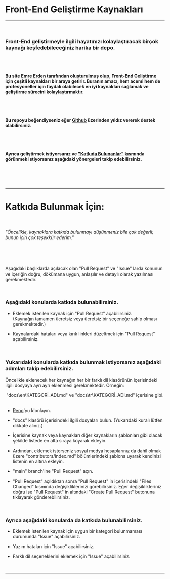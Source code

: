 # Front-End Geliştirme Kaynakları

---

<br>

### Front-End geliştirmeyle ilgili hayatınızı kolaylaştıracak birçok kaynağı keşfedebileceğiniz harika bir depo.

<br>
<br>

#### Bu site [Emre Erden](https://emreerden.dev) tarafından oluşturulmuş olup, Front-End Geliştirme için çeşitli kaynakları bir araya getirir. Buranın amacı, hem acemi hem de profesyoneller için faydalı olabilecek en iyi kaynakları sağlamak ve geliştirme sürecini kolaylaştırmaktır.

<br>
<br>

#### Bu repoyu beğendiyseniz eğer [Github](https://github.com/emr3rden/Front-End-Development-Resources) üzerinden yıldız vererek destek olabilirsiniz.

<br>
<br>

#### Ayrıca geliştirmek istiyorsanız ve ["Katkıda Bulunanlar"](https://frontresources.dev/tr/contributors/) kısmında görünmek istiyorsanız aşağıdaki yönergeleri takip edebilirsiniz.

<br>
<br>
<br>

---

# Katkıda Bulunmak İçin:

<br>

###### "Öncelikle, kaynaklara katkıda bulunmayı düşünmeniz bile çok değerli; bunun için çok teşekkür ederim."

<br>
<br>

Aşağıdaki başlıklarda açılacak olan "Pull Request" ve "Issue" larda konunun ve içeriğin doğru, dökümana uygun, anlaşılır ve detaylı olarak yazılması gerekmektedir.

<br>

### Aşağıdaki konularda katkıda bulunabilirsiniz.

- Eklemek istenilen kaynak için "Pull Request" açabilirsiniz.\
  (Kaynağın tamamen ücretsiz veya ücretsiz bir seçeneğe sahip olması gerekmektedir.)

- Kaynalardaki hataları veya kırık linkleri düzeltmek için "Pull Request" açabilirsiniz.

<br>

### Yukarıdaki konularda katkıda bulunmak istiyorsanız aşağıdaki adımları takip edebilirsiniz.

Öncelikle eklenecek her kaynağın her bir farklı dil klasörünün içerisindeki ilgili dosyaya ayrı ayrı eklenmesi gerekmektedir. Örneğin:

<div align="center">"docs\en\KATEGORİ_ADI.md" ve "docs\tr\KATEGORİ_ADI.md" içerisine gibi.</div>

<br>

- [Repo](https://github.com/emr3rden/Front-End-Development-Resources)'yu klonlayın.

- "docs" klasörü içerisindeki ilgili dosyaları bulun. (Yukarıdaki kuralı lütfen dikkate alınız.)

- İçerisine kaynak veya kaynakları diğer kaynakların şablonları gibi olacak şekilde listede en alta sıraya koyarak ekleyin.

- Ardından, eklemek isterseniz sosyal medya hesaplarınız da dahil olmak üzere "contributors/index.md" bölümlerindeki şablona uyarak kendinizi listenin en altına ekleyin.

- "main" branch'ine "Pull Request" açın.

- "Pull Request" açıldıktan sonra "Pull Request" in içerisindeki "Files Changed" kısmında değişikliklerinizi görebilirsiniz. Eğer değişiklikleriniz doğru ise "Pull Request" in altındaki "Create Pull Request" butonuna tıklayarak gönderebilirsiniz.

<br>

### Ayrıca aşağıdaki konularda da katkıda bulunabilirsiniz.

- Eklemek istenilen kaynak için uygun bir kategori bulunmaması durumunda "Issue" açabilirsiniz.

- Yazım hataları için "Issue" açabilirsiniz.

- Farklı dil seçeneklerini eklemek için "Issue" açabilirsiniz.

<br>

---
